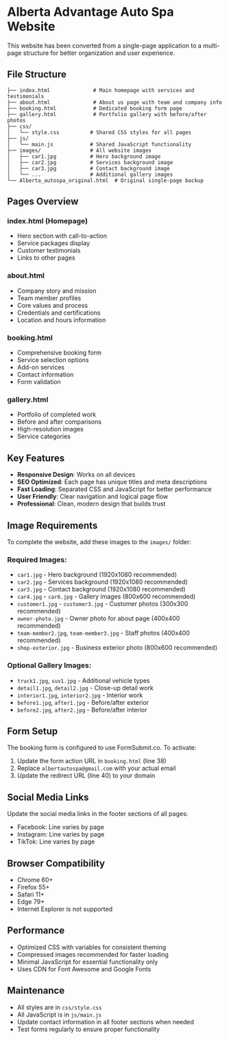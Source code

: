 # Alberta Advantage Auto Spa Website

This website has been converted from a single-page application to a multi-page structure for better organization and user experience.

## File Structure

```
├── index.html              # Main homepage with services and testimonials
├── about.html              # About us page with team and company info
├── booking.html            # Dedicated booking form page
├── gallery.html            # Portfolio gallery with before/after photos
├── css/
│   └── style.css          # Shared CSS styles for all pages
├── js/
│   └── main.js            # Shared JavaScript functionality
├── images/                # All website images
│   ├── car1.jpg           # Hero background image
│   ├── car2.jpg           # Services background image
│   ├── car3.jpg           # Contact background image
│   └── ...                # Additional gallery images
└── Alberta_autospa_original.html  # Original single-page backup
```

## Pages Overview

### index.html (Homepage)
- Hero section with call-to-action
- Service packages display
- Customer testimonials
- Links to other pages

### about.html
- Company story and mission
- Team member profiles
- Core values and process
- Credentials and certifications
- Location and hours information

### booking.html
- Comprehensive booking form
- Service selection options
- Add-on services
- Contact information
- Form validation

### gallery.html
- Portfolio of completed work
- Before and after comparisons
- High-resolution images
- Service categories

## Key Features

- **Responsive Design**: Works on all devices
- **SEO Optimized**: Each page has unique titles and meta descriptions
- **Fast Loading**: Separated CSS and JavaScript for better performance
- **User Friendly**: Clear navigation and logical page flow
- **Professional**: Clean, modern design that builds trust

## Image Requirements

To complete the website, add these images to the `images/` folder:

### Required Images:
- `car1.jpg` - Hero background (1920x1080 recommended)
- `car2.jpg` - Services background (1920x1080 recommended)
- `car3.jpg` - Contact background (1920x1080 recommended)
- `car4.jpg` - `car6.jpg` - Gallery images (800x600 recommended)
- `customer1.jpg` - `customer3.jpg` - Customer photos (300x300 recommended)
- `owner-photo.jpg` - Owner photo for about page (400x400 recommended)
- `team-member2.jpg`, `team-member3.jpg` - Staff photos (400x400 recommended)
- `shop-exterior.jpg` - Business exterior photo (800x600 recommended)

### Optional Gallery Images:
- `truck1.jpg`, `suv1.jpg` - Additional vehicle types
- `detail1.jpg`, `detail2.jpg` - Close-up detail work
- `interior1.jpg`, `interior2.jpg` - Interior work
- `before1.jpg`, `after1.jpg` - Before/after exterior
- `before2.jpg`, `after2.jpg` - Before/after interior

## Form Setup

The booking form is configured to use FormSubmit.co. To activate:

1. Update the form action URL in `booking.html` (line 38)
2. Replace `albertautospa@gmail.com` with your actual email
3. Update the redirect URL (line 40) to your domain

## Social Media Links

Update the social media links in the footer sections of all pages:
- Facebook: Line varies by page
- Instagram: Line varies by page  
- TikTok: Line varies by page

## Browser Compatibility

- Chrome 60+
- Firefox 55+
- Safari 11+
- Edge 79+
- Internet Explorer is not supported

## Performance

- Optimized CSS with variables for consistent theming
- Compressed images recommended for faster loading
- Minimal JavaScript for essential functionality only
- Uses CDN for Font Awesome and Google Fonts

## Maintenance

- All styles are in `css/style.css`
- All JavaScript is in `js/main.js`
- Update contact information in all footer sections when needed
- Test forms regularly to ensure proper functionality

